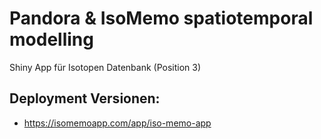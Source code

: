 # Pandora & IsoMemo spatiotemporal modelling
Shiny App für Isotopen Datenbank (Position 3)

## Deployment Versionen:

- https://isomemoapp.com/app/iso-memo-app

